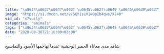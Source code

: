 ```yaml
---
title: "\u0634\u0627\u0647\u062f \u0645\u062f\u0649 \u0645\u0639\u0627\u0646\u0627\u0629 \u0627\u0644\u062d\u0645\u064a\u0631 \u0627\u0644\u0648\u062d\u0634\u064a\u0629 \u0639\u0646\u062f\u0645\u0627 \u062a\u0647\u0627\u062c\u0645\u0647\u0627 \u0627\u0644\u0623\u0633\u0648\u062f \u0648\u0627\u0644\u062a\u0645\u0627\u0633\u064a\u062d"
image: "https://s1.dmcdn.net/v/SQhIs1VIwDpIb4qws/x240"
vid_id: "x7vuily"
categories: "animals"
tags: ["\u0634\u0627\u0647\u062f \u0645\u062f\u0649 \u0645\u0639\u0627\u0646\u0627\u0629  \u0627\u0644\u062d\u0645\u064a\u0631 \u0627\u0644\u0648\u062d\u0634\u064a\u0629  \u0639\u0646\u062f\u0645\u0627 \u062a\u0647\u0627\u062c\u0645\u0647\u0627 \u0627\u0644\u0623\u0633\u0648\u062f \u0648\u0627\u0644\u062a\u0645\u0627\u0633\u064a\u062d","wildlife","wildlife rare behaviors"]
date: "2020-08-30T21:10:09+03:00"
---
```

شاهد مدى معاناة  الحمير الوحشية  عندما تهاجمها الأسود والتماسيح
